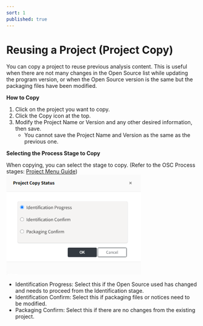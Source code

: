 ```yaml
---
sort: 1
published: true
---
```


# Reusing a Project (Project Copy)

You can copy a project to reuse previous analysis content. This is useful when there are not many changes 
in the Open Source list while updating the program version, 
or when the Open Source version is the same but the packaging files have been modified.

**How to Copy**

1. Click on the project you want to copy.
2. Click the Copy icon at the top.
3. Modify the Project Name or Version and any other desired information, then save.
   - You cannot save the Project Name and Version as the same as the previous one.

**Selecting the Process Stage to Copy**

When copying, you can select the stage to copy. (Refer to the OSC Process stages: [Project Menu Guide](../../../menu/4_project.md))
![StatusPopup](../../images/project/copy_project/project_copy_status_popup.png)

- Identification Progress: Select this if the Open Source used has changed and needs to proceed from the Identification stage.
- Identification Confirm: Select this if packaging files or notices need to be modified.
- Packaging Confirm: Select this if there are no changes from the existing project.